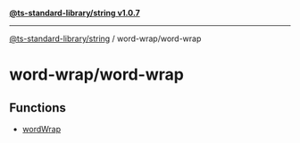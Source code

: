 [**@ts-standard-library/string v1.0.7**](../../README.md)

***

[@ts-standard-library/string](../../modules.md) / word-wrap/word-wrap

# word-wrap/word-wrap

## Functions

- [wordWrap](functions/wordWrap.md)
